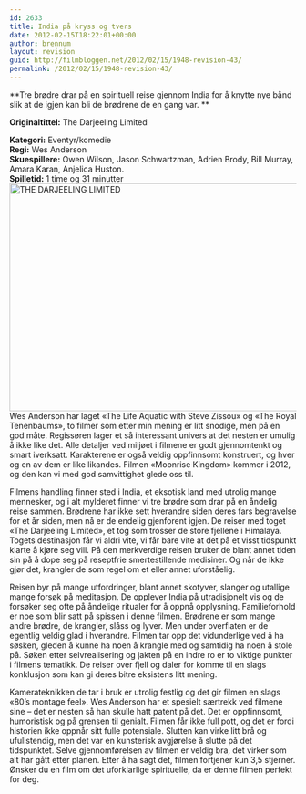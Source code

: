 ```yaml
---
id: 2633
title: India på kryss og tvers
date: 2012-02-15T18:22:01+00:00
author: brennum
layout: revision
guid: http://filmbloggen.net/2012/02/15/1948-revision-43/
permalink: /2012/02/15/1948-revision-43/
---
```

**Tre brødre drar på en spirituell reise gjennom India for å knytte nye bånd slik at de igjen kan bli de brødrene de en gang var. ** 

**<!--more-->Originaltittel:** The Darjeeling Limited

  
**Kategori:** Eventyr/komedie  
**Regi:** Wes Anderson  
**Skuespillere:** Owen Wilson, Jason Schwartzman, Adrien Brody, Bill Murray, Amara Karan, Anjelica Huston.  
**Spilletid:** 1 time og 31 minutter  
<a href="http://filmbloggen.net/2012/01/23/india-pa-kryss-og-tvers/the-darjeeling-limited-movie-image-adrien-brody-jason-schwartzman-and-owen-wilson/" rel="attachment wp-att-1994"><img class="alignnone size-full wp-image-1994" src="http://filmbloggen.net/wp-content/uploads//2012/01/the_darjeeling_limited_movie_image_adrien_brody__jason_schwartzman_and_owen_wilson__1_.jpg" alt="THE DARJEELING LIMITED" width="600" height="399" /></a>  
Wes Anderson har laget &laquo;The Life Aquatic with Steve Zissou&raquo; og &laquo;The Royal Tenenbaums&raquo;, to filmer som etter min mening er litt snodige, men på en god måte. Regissøren lager et så interessant univers at det nesten er umulig å ikke like det. Alle detaljer ved miljøet i filmene er godt gjennomtenkt og smart iverksatt. Karakterene er også veldig oppfinnsomt konstruert, og hver og en av dem er like likandes. Filmen &laquo;Moonrise Kingdom&raquo; kommer i 2012, og den kan vi med god samvittighet glede oss til.

Filmens handling finner sted i India, et eksotisk land med utrolig mange mennesker, og i alt mylderet finner vi tre brødre som drar på en åndelig reise sammen. Brødrene har ikke sett hverandre siden deres fars begravelse for et år siden, men nå er de endelig gjenforent igjen. De reiser med toget &laquo;The Darjeeling Limited&raquo;, et tog som trosser de store fjellene i Himalaya. Togets destinasjon får vi aldri vite, vi får bare vite at det på et visst tidspunkt klarte å kjøre seg vill. På den merkverdige reisen bruker de blant annet tiden sin på å dope seg på reseptfrie smertestillende medisiner. Og når de ikke gjør det, krangler de som regel om et eller annet uforståelig.

Reisen byr på mange utfordringer, blant annet skotyver, slanger og utallige mange forsøk på meditasjon. De opplever India på utradisjonelt vis og de forsøker seg ofte på åndelige ritualer for å oppnå opplysning. Familieforhold er noe som blir satt på spissen i denne filmen. Brødrene er som mange andre brødre, de krangler, slåss og lyver. Men under overflaten er de egentlig veldig glad i hverandre. Filmen tar opp det vidunderlige ved å ha søsken, gleden å kunne ha noen å krangle med og samtidig ha noen å stole på. Søken etter selvrealisering og jakten på en indre ro er to viktige punkter i filmens tematikk. De reiser over fjell og daler for komme til en slags konklusjon som kan gi deres bitre eksistens litt mening.

Kamerateknikken de tar i bruk er utrolig festlig og det gir filmen en slags &laquo;80&#8217;s montage feel&raquo;. Wes Anderson har et spesielt særtrekk ved filmene sine &#8211; det er nesten så han skulle hatt patent på det. Det er oppfinnsomt, humoristisk og på grensen til genialt. Filmen får ikke full pott, og det er fordi historien ikke oppnår sitt fulle potensiale. Slutten kan virke litt brå og ufullstendig, men det var en kunsterisk avgjørelse å slutte på det tidspunktet. Selve gjennomførelsen av filmen er veldig bra, det virker som alt har gått etter planen. Etter å ha sagt det, filmen fortjener kun 3,5 stjerner. Ønsker du en film om det uforklarlige spirituelle, da er denne filmen perfekt for deg.